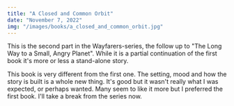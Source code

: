 ```yaml
---
title: "A Closed and Common Orbit"
date: "November 7, 2022"
img: "/images/books/a_closed_and_common_orbit.jpg"
---
```


This is the second part in the Wayfarers-series, the follow up to "The Long Way
to a Small, Angry Planet". While it is a partial continuation of the first book it's more or
less a stand-alone story.

This book is very different from the first one. The setting, mood and how
the story is built is a whole new thing. It's good but it wasn't really what I
was expected, or perhaps wanted. Many seem to like it more but I preferred the first
book. I'll take a break from the series now.